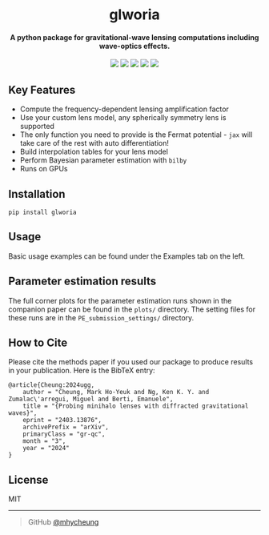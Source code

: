 <h1 align="center">
    glworia
</h1>

<h4 align="center"> A python package for gravitational-wave lensing computations including wave-optics effects. </h4>

<p align="center">
    <a href = "https://arxiv.org/abs/2403.13876"><img src="https://img.shields.io/badge/arXiv-2403.13876-b31b1b.svg"></a>
    <a href="https://badge.fury.io/py/glworia"><img src="https://badge.fury.io/py/glworia.svg"></a>
    <a href="https://github.com/mhycheung/glworia/actions/workflows/pytest.yml "><img src="https://github.com/mhycheung/glworia/actions/workflows/pytest.yml/badge.svg"></a>
    <a href="https://github.com/mhycheung/glworia/blob/main/LICENSE"><img src="https://img.shields.io/badge/license-MIT-blue.svg"></a>
    <a href="https://pypi.org/project/glworia/"><img src="https://img.shields.io/pypi/pyversions/glworia"></a>
</p>

## Key Features

* Compute the frequency-dependent lensing amplification factor
* Use your custom lens model, any spherically symmetry lens is supported
* The only function you need to provide is the Fermat potential - `jax` will take care of the rest with auto differentiation!
* Build interpolation tables for your lens model
* Perform Bayesian parameter estimation with `bilby`
* Runs on GPUs

## Installation

```shell
pip install glworia
```

## Usage

Basic usage examples can be found under the Examples tab on the left.

## Parameter estimation results

The full corner plots for the parameter estimation runs shown in the companion paper can be found in the `plots/` directory.
The setting files for these runs are in the `PE_submission_settings/` directory.

## How to Cite
Please cite the methods paper if you used our package to produce results in your publication.
Here is the BibTeX entry:
```
@article{Cheung:2024ugg,
    author = "Cheung, Mark Ho-Yeuk and Ng, Ken K. Y. and Zumalac\'arregui, Miguel and Berti, Emanuele",
    title = "{Probing minihalo lenses with diffracted gravitational waves}",
    eprint = "2403.13876",
    archivePrefix = "arXiv",
    primaryClass = "gr-qc",
    month = "3",
    year = "2024"
}
```

## License

MIT

---

> GitHub [@mhycheung](https://github.com/mhycheung)